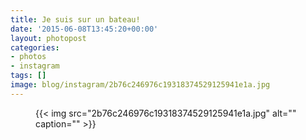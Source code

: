 ```yaml
---
title: Je suis sur un bateau!
date: '2015-06-08T13:45:20+00:00'
layout: photopost
categories:
- photos
- instagram
tags: []
image: blog/instagram/2b76c246976c19318374529125941e1a.jpg
---
```


<figure class="photo photo--square">
  {{< img src="2b76c246976c19318374529125941e1a.jpg" alt="" caption="" >}}

</figure>



